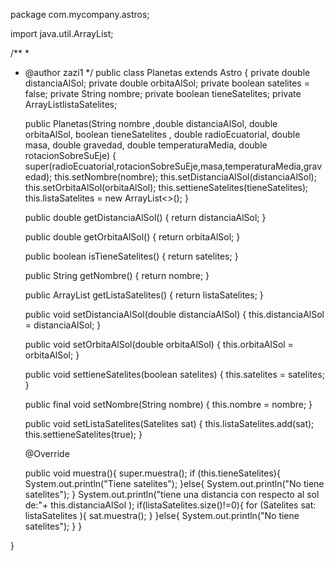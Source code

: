 package com.mycompany.astros;

import java.util.ArrayList;

/**
 *
 * @author zazi1
 */
public class Planetas extends Astro {
    private double distanciaAlSol;
    private double orbitaAlSol;
    private boolean  satelites = false;
    private String nombre;
    private boolean tieneSatelites;
    private ArrayList<Satelites>listaSatelites;

    
    
     public Planetas(String nombre ,double distanciaAlSol, double orbitaAlSol, boolean tieneSatelites , double radioEcuatorial, double masa, double gravedad, double temperaturaMedia, double rotacionSobreSuEje) {
        super(radioEcuatorial,rotacionSobreSuEje,masa,temperaturaMedia,gravedad);
        this.setNombre(nombre);
        this.setDistanciaAlSol(distanciaAlSol);
        this.setOrbitaAlSol(orbitaAlSol);
        this.settieneSatelites(tieneSatelites);
        this.listaSatelites = new ArrayList<>();
    }

    
    public double getDistanciaAlSol() {
        return distanciaAlSol;
    }

    public double getOrbitaAlSol() {
        return orbitaAlSol;
    }

    public boolean isTieneSatelites() {
        return satelites;
    }

    public String getNombre() {
        return nombre;
    }

    public ArrayList<Satelites> getListaSatelites() {
        return listaSatelites;
    }

  
    public void setDistanciaAlSol(double distanciaAlSol) {
        this.distanciaAlSol = distanciaAlSol;
    }

    public void setOrbitaAlSol(double orbitaAlSol) {
        this.orbitaAlSol = orbitaAlSol;
    }

    
    public void settieneSatelites(boolean satelites) {
        this.satelites = satelites;
    }
 
    public final void setNombre(String nombre) {
        this.nombre = nombre;
    }

    public void setListaSatelites(Satelites sat) {
        this.listaSatelites.add(sat);
        this.settieneSatelites(true);
    }
    

  
    @Override
    
    public void muestra(){
        super.muestra();
        if (this.tieneSatelites){
             System.out.println("Tiene satelites");
        }else{
            System.out.println("No tiene satelites");
        }
        System.out.println("tiene una distancia con respecto al sol de:"+ this.distanciaAlSol );
        if(listaSatelites.size()!=0){
            for (Satelites sat: listaSatelites
                    ){
                sat.muestra();
            }
        }else{
            System.out.println("No tiene satelites");
        }
    }

    
    
}
